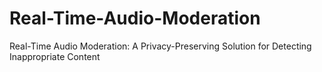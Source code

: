 # Real-Time-Audio-Moderation
Real-Time Audio Moderation: A Privacy-Preserving Solution for Detecting Inappropriate Content
